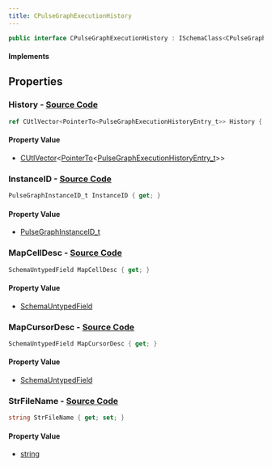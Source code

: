 ```yaml
---
title: CPulseGraphExecutionHistory
---
```


```csharp
public interface CPulseGraphExecutionHistory : ISchemaClass<CPulseGraphExecutionHistory>, ISchemaField, ISchemaClass, INativeHandle
```

#### Implements

## Properties

### **History** - [Source Code](https://github.com/swiftly-solution/swiftlys2/blob/main/managed/src/SwiftlyS2.Generated/Schemas/Interfaces/CPulseGraphExecutionHistory.cs#L20)

```csharp
ref CUtlVector<PointerTo<PulseGraphExecutionHistoryEntry_t>> History { get; }
```

#### Property Value

- [CUtlVector](/docs/api/-1)<[PointerTo](/docs/api/shared/natives/pointerto-1)<[PulseGraphExecutionHistoryEntry_t](/docs/api/shared/schemadefinitions/pulsegraphexecutionhistoryentry_t)>>

### **InstanceID** - [Source Code](https://github.com/swiftly-solution/swiftlys2/blob/main/managed/src/SwiftlyS2.Generated/Schemas/Interfaces/CPulseGraphExecutionHistory.cs#L16)

```csharp
PulseGraphInstanceID_t InstanceID { get; }
```

#### Property Value

- [PulseGraphInstanceID_t](/docs/api/shared/schemadefinitions/pulsegraphinstanceid_t)

### **MapCellDesc** - [Source Code](https://github.com/swiftly-solution/swiftlys2/blob/main/managed/src/SwiftlyS2.Generated/Schemas/Interfaces/CPulseGraphExecutionHistory.cs#L23)

```csharp
SchemaUntypedField MapCellDesc { get; }
```

#### Property Value

- [SchemaUntypedField](/docs/api/shared/schemas/schemauntypedfield)

### **MapCursorDesc** - [Source Code](https://github.com/swiftly-solution/swiftlys2/blob/main/managed/src/SwiftlyS2.Generated/Schemas/Interfaces/CPulseGraphExecutionHistory.cs#L26)

```csharp
SchemaUntypedField MapCursorDesc { get; }
```

#### Property Value

- [SchemaUntypedField](/docs/api/shared/schemas/schemauntypedfield)

### **StrFileName** - [Source Code](https://github.com/swiftly-solution/swiftlys2/blob/main/managed/src/SwiftlyS2.Generated/Schemas/Interfaces/CPulseGraphExecutionHistory.cs#L18)

```csharp
string StrFileName { get; set; }
```

#### Property Value

- [string](https://learn.microsoft.com/dotnet/api/system.string)

